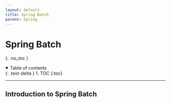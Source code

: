 ```yaml
---
layout: default
title: Spring Batch
parent: Spring
---
```


# Spring Batch
{: .no_toc }

<details open markdown="block">
  <summary>
    Table of contents
  </summary>
  {: .text-delta }
1. TOC
{:toc}
</details>

---

##  Introduction to Spring Batch